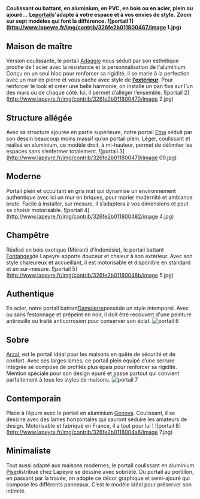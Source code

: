 ##
**Coulissant ou battant, en aluminium, en PVC, en bois ou en acier, plein ou ajouré...** **Le**[**portail**](/portails-CCN0089)**s'adapte à votre espace et à vos envies de style.** **Zoom sur sept modèles qui font la différence.**
**![portail 1](http://www.lapeyre.fr/img/contrib/326fe2b011800467/image 1.jpg)**
##  Maison de maître
Version coulissante, le portail [Adaggio](/travee-alu-adaggio-FPC2340540?xtmc=adaggio&xtnp=1&xtcr=1) nous séduit par son esthétique proche de l'acier avec la résistance et la personnalisation de l'aluminium. Conçu en un seul bloc pour renforcer sa rigidité, il se marie à la perfection avec un mur en pierre et vous cache avec style de **[l’extérieur](/exterieur-jardin-CCU0008)**. Pour renforcer le look et créer une belle harmonie, on installe un pan fixe sur l’un des murs ou de chaque côté. Ici, il permet d’alléger l’ensemble.
![portail 2](http://www.lapeyre.fr/img/contrib/326fe2b011800470/image 2.jpg)
##  Structure allégée
Avec sa structure ajourée en partie supérieure, notre portail [Etna](/portillon-aluminium-etna-FPC2425250) séduit par son dessin beaucoup moins massif qu’un portail plein. Léger, coulissant et réalisé en aluminium, ce modèle droit, à mi-hauteur, permet de délimiter les espaces sans s’enfermer totalement.
![portail 3](http://www.lapeyre.fr/img/contrib/326fe2b011800479/image 09.jpg)
##  Moderne
Portail plein et occultant en gris mat qui dynamise un environnement authentique avec ici un mur en briques, pour marier modernité et ambiance brute. Facile à installer, sur mesure, il s’adaptera à vos dimensions et peut se choisir motorisable.
![portail 4](http://www.lapeyre.fr/img/contrib/326fe2b011800482/image 4.jpg)
##  Champêtre
Réalisé en bois exotique (Méranti d'Indonésie), le portail battant [Fontanges](/portail-battant-bois-fontanges-gamme-confort-FPC1711960)de Lapeyre apporte douceur et chaleur à son extérieur. Avec son style chaleureux et accueillant, il est motorisable et disponible en standard et en sur-mesure.
![portail 5](http://www.lapeyre.fr/img/contrib/326fe2b01180048b/image 5.jpg)
##  Authentique
En acier, notre portail battant[Dampierre](/portail-battant-acier-dampierre-avec-soubassement-confort-FPC2170830?xtmc=dampierre&xtnp=1&xtcr=6)possède un style intemporel. Avec ou sans festonnage et prépeint en noir, il doit être recouvert d'une peinture antirouille ou traité anticorrosion pour conserver son éclat.
![portail 6](http://www.lapeyre.fr/img/contrib/326fe2b011800494/201618575.jpg)
## Sobre
[Arzal](/portail-coulissant-pvc-arzal-FPC485036), est le portail idéal pour les maisons en quête de sécurité et de confort. Avec ses larges lames, ce portail plein équipé d’une serrure intégrée se compose de profilés plus épais pour renforcer sa rigidité. Mention spéciale pour son design épuré et passe partout qui convient parfaitement à tous les styles de maisons.
![portail 7](http://www.lapeyre.fr/img/contrib/326fe2b01180049d/201618559.jpg)
##  Contemporain
Place à l’épure avec le portail en aluminium [Genova](/portail-battant-genova-en-aluminium-FPC427057). Coulissant, il se dessine avec des lames horizontales qui sauront séduire les amateurs de design. Motorisable et fabriqué en France, il a tout pour lui !
![portail 8](http://www.lapeyre.fr/img/contrib/326fe2b0118004a6/image 7.jpg)
##  Minimaliste
Tout aussi adapté aux maisons modernes, le portail coulissant en aluminium [Pise](/portail-coulissant-pvc-arradon-FPC2408041?xtmc=arradon&xtnp=1&xtcr=3)distribué chez Lapeyre se dessine avec sobriété. Du portail au portillon, en passant par la travée, on adopte ce décor graphique et semi-ajouré qui compose les différents panneaux. C’est le modèle idéal pour préserver son intimité.